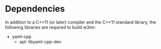 # Dependencies

In addition to a C++11 (or later) compiler and the C++11 standard library,
the following libraries are required to build w3mr:

- yaml-cpp
    - apt: libyaml-cpp-dev

